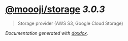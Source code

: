 # [@moooji/storage](https://github.com/moooji/storage) *3.0.3*

> Storage provider (AWS S3, Google Cloud Storage)


*Documentation generated with [doxdox](https://github.com/neogeek/doxdox).*
